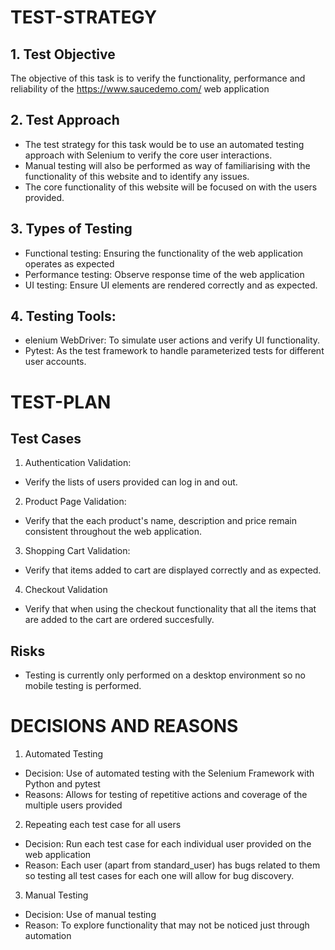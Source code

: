 # TEST-STRATEGY

## 1. Test Objective
The objective of this task is to verify the functionality, performance and reliability of the https://www.saucedemo.com/ web application

## 2. Test Approach
- The test strategy for this task would be to use an automated testing approach with Selenium to verify the core user interactions.
- Manual testing will also be performed as way of familiarising with the functionality of this website and to identify any issues.
- The core functionality of this website will be focused on with the users provided.

## 3. Types of Testing
- Functional testing: Ensuring the functionality of the web application operates as expected
- Performance testing: Observe response time of the web application
- UI testing: Ensure UI elements are rendered correctly and as expected.

## 4. Testing Tools:
- elenium WebDriver: To simulate user actions and verify UI functionality.
- Pytest: As the test framework to handle parameterized tests for different user accounts.

# TEST-PLAN

## Test Cases

1. Authentication Validation:
- Verify the lists of users provided can log in and out.

2. Product Page Validation:
- Verify that the each product's name, description and price remain consistent throughout the web application.

3. Shopping Cart Validation:
- Verify that items added to cart are displayed correctly and as expected.

4. Checkout Validation
- Verify that when using the checkout functionality that all the items that are added to the cart are ordered succesfully.

## Risks
- Testing is currently only performed on a desktop environment so no mobile testing is performed.

# DECISIONS AND REASONS
1. Automated Testing
- Decision: Use of automated testing with the Selenium Framework with Python and pytest
- Reasons: Allows for testing of repetitive actions and coverage of the multiple users provided

2. Repeating each test case for all users
- Decision: Run each test case for each individual user provided on the web application
- Reason: Each user (apart from standard_user) has bugs related to them so testing all test cases for each one will allow for bug discovery.

3. Manual Testing
- Decision: Use of manual testing
- Reason: To explore functionality that may not be noticed just through automation